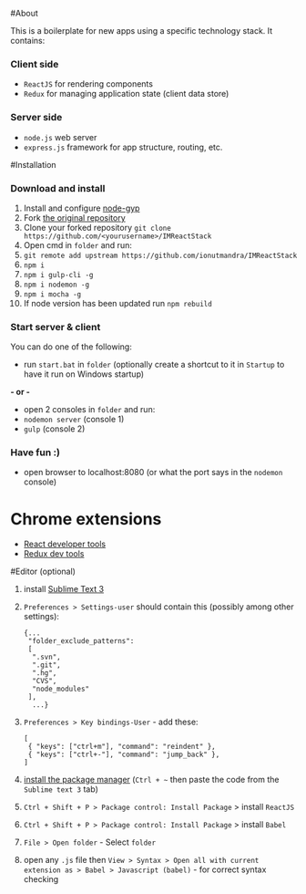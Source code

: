 #About

This is a boilerplate for new apps using a specific technology stack. It contains:

### Client side
- `ReactJS` for rendering components
- `Redux` for managing application state (client data store)

### Server side
- `node.js` web server
- `express.js` framework for app structure, routing, etc.

#Installation

### Download and install
1. Install and configure [node-gyp](https://github.com/nodejs/node-gyp)
1. Fork [the original repository](https://github.com/ionutmandra/IMReactStack)
1. Clone your forked repository `git clone https://github.com/<yourusername>/IMReactStack`
1. Open cmd in `folder` and run:
1. `git remote add upstream https://github.com/ionutmandra/IMReactStack`
1. `npm i`
1. `npm i gulp-cli -g`
1. `npm i nodemon -g`
1. `npm i mocha -g`
1. If node version has been updated run `npm rebuild`
 
### Start server & client
You can do one of the following:
- run `start.bat` in `folder` (optionally create a shortcut to it in `Startup` to have it run on Windows startup)

**- or -**
- open 2 consoles in `folder` and run:
- `nodemon server` (console 1)
- `gulp` (console 2)
 
### Have fun :)
- open browser to localhost:8080 (or what the port says in the `nodemon` console)

# Chrome extensions

- [React developer tools](https://chrome.google.com/webstore/detail/react-developer-tools/fmkadmapgofadopljbjfkapdkoienihi?hl=en)
- [Redux dev tools](https://chrome.google.com/webstore/detail/redux-devtools/lmhkpmbekcpmknklioeibfkpmmfibljd?hl=en)

#Editor (optional)
1. install [Sublime Text 3](https://download.sublimetext.com/Sublime%20Text%20Build%203103%20x64%20Setup.exe)
1. `Preferences > Settings-user` should contain this (possibly among other settings):

    ```
    {...
     "folder_exclude_patterns":
     [
      ".svn",
      ".git",
      ".hg",
      "CVS",
      "node_modules"
     ],
      ...}
    ```
1. `Preferences > Key bindings-User` - add these:

    ```
    [
     { "keys": ["ctrl+m"], "command": "reindent" },
     { "keys": ["ctrl+-"], "command": "jump_back" },
    ]
    ```
1. [install the package manager](https://packagecontrol.io/installation) (`Ctrl + ~` then paste the code from the `Sublime text 3` tab)
1. `Ctrl + Shift + P > Package control: Install Package` > install `ReactJS`
1. `Ctrl + Shift + P > Package control: Install Package` > install `Babel`
1. `File > Open folder` - Select `folder`
1. open any `.js` file then `View > Syntax > Open all with current extension as > Babel > Javascript (babel)` - for correct syntax checking
